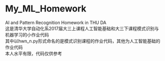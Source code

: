# My_ML_Homework
AI and Pattern Recognition Homework in THU DA</br>
这是清华大学自动化系2017届大三上课程人工智能基础和大三下课程模式识别与机器学习的小作业代码</br>
其中以hwn_n.py形式命名的是模式识别课程的作业代码，其他为人工智能基础的作业代码</br>
本人水平有限，代码仅供参考
